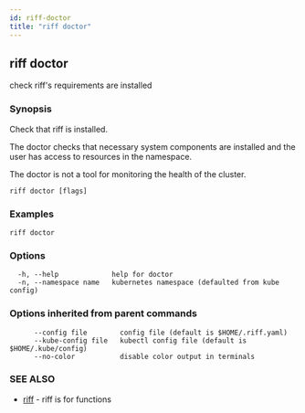 ```yaml
---
id: riff-doctor
title: "riff doctor"
---
```

## riff doctor

check riff's requirements are installed

### Synopsis

Check that riff is installed.

The doctor checks that necessary system components are installed and the user
has access to resources in the namespace.

The doctor is not a tool for monitoring the health of the cluster.

```
riff doctor [flags]
```

### Examples

```
riff doctor
```

### Options

```
  -h, --help             help for doctor
  -n, --namespace name   kubernetes namespace (defaulted from kube config)
```

### Options inherited from parent commands

```
      --config file        config file (default is $HOME/.riff.yaml)
      --kube-config file   kubectl config file (default is $HOME/.kube/config)
      --no-color           disable color output in terminals
```

### SEE ALSO

* [riff](riff.md)	 - riff is for functions

